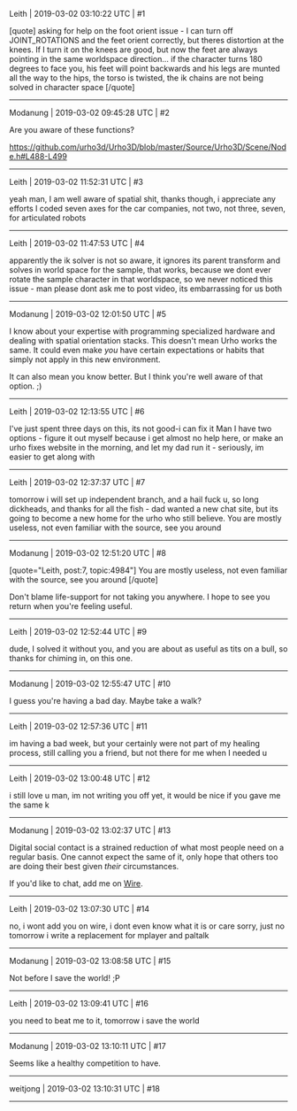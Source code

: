 Leith | 2019-03-02 03:10:22 UTC | #1

[quote]
asking for help on the foot orient issue - I can turn off JOINT_ROTATIONS and the feet orient correctly, but theres distortion at the knees. If I turn it on the knees are good, but now the feet are always pointing in the same worldspace direction... if the character turns 180 degrees to face you, his feet will point backwards and his legs are munted all the way to the hips, the torso is twisted, the ik chains are not being solved in character space
[/quote]

-------------------------

Modanung | 2019-03-02 09:45:28 UTC | #2

Are you aware of these functions?

https://github.com/urho3d/Urho3D/blob/master/Source/Urho3D/Scene/Node.h#L488-L499

-------------------------

Leith | 2019-03-02 11:52:31 UTC | #3

yeah man, I am well aware of spatial shit, thanks though, i appreciate any efforts
I coded seven axes for the car companies, not two, not three, seven, for articulated robots

-------------------------

Leith | 2019-03-02 11:47:53 UTC | #4

apparently the ik solver is not so aware, it ignores its parent transform and solves in world space
for the sample, that works, because we dont ever rotate the sample character in that worldspace, so we never noticed this issue - man please dont ask me to post video, its embarrassing for us both

-------------------------

Modanung | 2019-03-02 12:01:50 UTC | #5

I know about your expertise with programming specialized hardware and dealing with spatial orientation stacks. This doesn't mean Urho works the same. It could even make _you_ have certain expectations or habits that simply not apply in this new environment.  

It can also mean you know better. But I think you're well aware of that option. ;)

-------------------------

Leith | 2019-03-02 12:13:55 UTC | #6

I've just spent three days on this, its not good-i can fix it
Man I have two options - figure it out myself because i get almost no help here, or make an urho fixes website in the morning, and let my dad run it - seriously, im easier to get along with

-------------------------

Leith | 2019-03-02 12:37:37 UTC | #7

tomorrow i will set up independent branch, and a hail fuck u, so long dickheads, and thanks for all the fish - dad wanted a new chat site, but its going to become a new home for the urho who still believe. You are mostly useless, not even familiar with the source, see you around

-------------------------

Modanung | 2019-03-02 12:51:20 UTC | #8

[quote="Leith, post:7, topic:4984"]
You are mostly useless, not even familiar with the source, see you around
[/quote]

Don't blame life-support for not taking you anywhere. I hope to see you return when you're feeling useful.

-------------------------

Leith | 2019-03-02 12:52:44 UTC | #9

dude, I solved it without you, and you are about as useful as tits on a bull, so thanks for chiming in, on this one.

-------------------------

Modanung | 2019-03-02 12:55:47 UTC | #10

I guess you're having a bad day. Maybe take a walk?

-------------------------

Leith | 2019-03-02 12:57:36 UTC | #11

im having a bad week, but your certainly were not part of my healing process, still calling you a friend, but not there for me when I needed u

-------------------------

Leith | 2019-03-02 13:00:48 UTC | #12

i still love u man, im not writing you off yet, it would be nice if you gave me the same k

-------------------------

Modanung | 2019-03-02 13:02:37 UTC | #13

Digital social contact is a strained reduction of what most people need on a regular basis. One cannot expect the same of it, only hope that others too are doing their best given _their_ circumstances.

If you'd like to chat, add me on [Wire](https://wire.com/en/download/).

-------------------------

Leith | 2019-03-02 13:07:30 UTC | #14

no, i wont add you on wire, i dont even know what it is or care
sorry, just no
tomorrow i write a replacement for mplayer and paltalk

-------------------------

Modanung | 2019-03-02 13:08:58 UTC | #15

Not before I save the world! ;P

-------------------------

Leith | 2019-03-02 13:09:41 UTC | #16

you need to beat me to it, tomorrow i save the world

-------------------------

Modanung | 2019-03-02 13:10:11 UTC | #17

Seems like a healthy competition to have.

-------------------------

weitjong | 2019-03-02 13:10:31 UTC | #18



-------------------------


